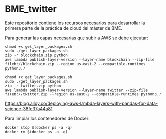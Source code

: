 # BME_twitter

Este repositorio contiene los recursos necesarios para desarrollar la primera parte de la práctica de cloud del máster de BME.

Para generar las capas necesarias que subir a AWS se debe ejecutar:

```
chmod +x get_layer_packages.sh 
sudo ./get_layer_packages.sh 
zip -r blockchain.zip python
aws lambda publish-layer-version --layer-name blockchain --zip-file fileb://blockchain.zip --region us-east-2 --compatible-runtimes python3.7 
```

```
chmod +x get_layer_packages.sh 
sudo ./get_layer_packages.sh 
zip -r twitter.zip python
aws lambda publish-layer-version --layer-name twitter --zip-file fileb://twitter.zip --region us-east-2 --compatible-runtimes python3.7 
```

https://blog.alloy.co/deploying-aws-lambda-layers-with-pandas-for-data-science-38fe37a44a81

Para limpiar los contenedores de Docker:
```
docker stop $(docker ps -a -q)
docker rm $(docker ps -a -q)
```
